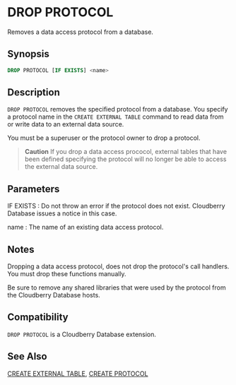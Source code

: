 # DROP PROTOCOL

Removes a data access protocol from a database.

## Synopsis

```sql
DROP PROTOCOL [IF EXISTS] <name>
```

## Description

`DROP PROTOCOL` removes the specified protocol from a database. You specify a protocol name in the `CREATE EXTERNAL TABLE` command to read data from or write data to an external data source.

You must be a superuser or the protocol owner to drop a protocol.

> **Caution** If you drop a data access prococol, external tables that have been defined specifying the protocol will no longer be able to access the external data source.

## Parameters

IF EXISTS
:   Do not throw an error if the protocol does not exist. Cloudberry Database issues a notice in this case.

name
:   The name of an existing data access protocol.

## Notes

Dropping a data access protocol, does not drop the protocol's call handlers. You must drop these functions manually.

Be sure to remove any shared libraries that were used by the protocol from the Cloudberry Database hosts.

## Compatibility

`DROP PROTOCOL` is a Cloudberry Database extension.

## See Also

[CREATE EXTERNAL TABLE](/docs/sql-statements/sql-statement-create-external-table.md), [CREATE PROTOCOL](/docs/sql-statements/sql-statement-create-protocol.md)



